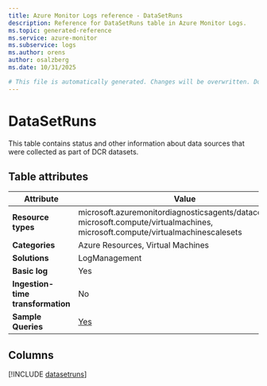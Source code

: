 ```yaml
---
title: Azure Monitor Logs reference - DataSetRuns
description: Reference for DataSetRuns table in Azure Monitor Logs.
ms.topic: generated-reference
ms.service: azure-monitor
ms.subservice: logs
ms.author: orens
author: osalzberg
ms.date: 10/31/2025

# This file is automatically generated. Changes will be overwritten. Do not change this file directly.
---
```


# DataSetRuns

This table contains status and other information about data sources that were collected as part of DCR datasets.


## Table attributes

|Attribute|Value|
|---|---|
|**Resource types**|microsoft.azuremonitordiagnosticsagents/datacollection,<br>microsoft.compute/virtualmachines,<br>microsoft.compute/virtualmachinescalesets|
|**Categories**|Azure Resources, Virtual Machines|
|**Solutions**| LogManagement|
|**Basic log**|Yes|
|**Ingestion-time transformation**|No|
|**Sample Queries**|[Yes](/azure/azure-monitor/reference/queries/datasetruns)|



## Columns
  
[!INCLUDE [datasetruns](~/reusable-content/ce-skilling/azure/includes/azure-monitor/reference/tables/datasetruns-include.md)]
